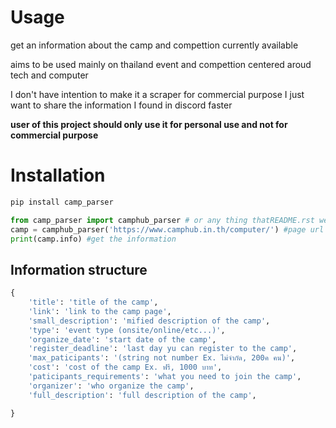 # Usage
get an information about the camp and compettion currently available 

aims to be used mainly on thailand event and compettion centered aroud tech and computer

I don't have intention to make it a scraper for commercial purpose I just want to share the information I found in discord faster

<strong>user of this project should only use it for personal use and not for commercial purpose</strong>

# Installation
```bash
pip install camp_parser
```
```python
from camp_parser import camphub_parser # or any thing thatREADME.rst we support
camp = camphub_parser('https://www.camphub.in.th/computer/') #page url
print(camp.info) #get the information
```
## Information structure
```python
{
    'title': 'title of the camp',
    'link': 'link to the camp page',
    'small_description': 'mified description of the camp',
    'type': 'event type (onsite/online/etc...)',
    'organize_date': 'start date of the camp',
    'register_deadline': 'last day yu can register to the camp',
    'max_paticipants': '(string not number Ex. ไม่จำกัด, 200ค คน)',
    'cost': 'cost of the camp Ex. ฟรี, 1000 บาท',
    'paticipants_requirements': 'what you need to join the camp',
    'organizer': 'who organize the camp',
    'full_description': 'full description of the camp',

}
```
